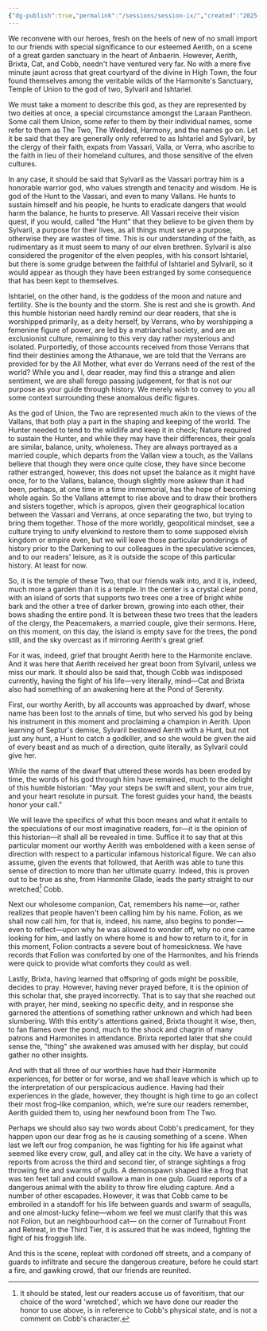 ```yaml
---
{"dg-publish":true,"permalink":"/sessions/session-ix/","created":"2025-05-12T18:48:51.072-07:00","updated":"2025-05-24T16:19:40.118-07:00"}
---
```


We reconvene with our heroes, fresh on the heels of new of no small import to our friends with special significance to our esteemed Aerith, on a scene of a great garden sanctuary in the heart of Anbaerin. However, Aerith, Brixta, Cat, and Cobb, needn't have ventured very far. No with a mere five minute jaunt across that great courtyard of the divine in High Town, the four found themselves among the veritable wilds of the Harmonite's Sanctuary, Temple of Union to the god of two, Sylvaril and Ishtariel. 

We must take a moment to describe this god, as they are represented by two deities at once, a special circumstance amongst the Laraan Pantheon. Some call them Union, some refer to them by their individual names, some refer to them as The Two, The Wedded, Harmony, and the names go on. Let it be said that they are generally only referred to as Ishtariel and Sylvaril, by the clergy of their faith, expats from Vassari, Valla, or Verra, who ascribe to the faith in lieu of their homeland cultures, and those sensitive of the elven cultures. 

In any case, it should be said that Sylvaril as the Vassari portray him is a honorable warrior god, who values strength and tenacity and wisdom. He is god of the Hunt to the Vassari, and even to many Vallans. He hunts to sustain himself and his people, he hunts to eradicate dangers that would harm the balance, he hunts to preserve. All Vassari receive their vision quest, if you would, called "the Hunt" that they believe to be given them by Sylvaril, a purpose for their lives, as all things must serve a purpose, otherwise they are wastes of time. This is our understanding of the faith, as rudimentary as it must seem to many of our elven brethren. Sylvaril is also considered the progenitor of the elven peoples, with his consort Ishtariel, but there is some grudge between the faithful of Ishtariel and Sylvaril, so it would appear as though they have been estranged by some consequence that has been kept to themselves. 

Ishtariel, on the other hand, is the goddess of the moon and nature and fertility. She is the bounty and the storm. She is rest and she is growth. And this humble historian need hardly remind our dear readers, that she is worshipped primarily, as a deity herself, by Verrans, who by worshipping a femenine figure of power, are led by a matriarchal society, and are an exclusionist culture, remaining to this very day rather mysterious and isolated. Purportedly, of those accounts received from those Verrans that find their destinies among the Athanaue, we are told that the Verrans are provided for by the All Mother, what ever do Verrans need of the rest of the world? While you and I, dear reader, may find this a strange and alien sentiment, we are shall forego passing judgement, for that is not our purpose as your guide through history. We merely wish to convey to you all some context surrounding these anomalous deific figures. 

As the god of Union, the Two are represented much akin to the views of the Vallans, that both play a part in the shaping and keeping of the world. The Hunter needed to tend to the wildlife and keep it in check; Nature required to sustain the Hunter, and while they may have their differences, their goals are similar, balance, unity, wholeness. They are always portrayed as a married couple, which departs from the Vallan view a touch, as the Vallans believe that though they were once quite close, they have since become rather estranged, however, this does not upset the balance as it might have once, for to the Vallans, balance, though slightly more askew than it had been, perhaps, at one time in a time immemorial, has the hope of becoming whole again. So the Vallans attempt to rise above and to draw their brothers and sisters together, which is apropos, given their geographical location between the Vassari and Verrans, at once separating the two, but trying to bring them together. Those of the more worldly, geopolitical mindset, see a culture trying to unify elvenkind to restore them to some supposed elvish kingdom or empire even, but we will leave those particular ponderings of history prior to the Darkening to our colleagues in the speculative sciences, and to our readers' leisure, as it is outside the scope of this particular history. At least for now. 

So, it is the temple of these Two, that our friends walk into, and it is, indeed, much more a garden than it is a temple. In the center is a crystal clear pond, with an island of sorts that supports two trees one a tree of bright white bark and the other a tree of darker brown, growing into each other, their bows shading the entire pond. It is between these two trees that the leaders of the clergy, the Peacemakers, a married couple, give their sermons. Here, on this moment, on this day, the island is empty save for the trees, the pond still, and the sky overcast as if mirroring Aerith's great grief. 

For it was, indeed, grief that brought Aerith here to the Harmonite enclave. And it was here that Aerith received her great boon from Sylvaril, unless we miss our mark. It should also be said that, though Cobb was indisposed currently, having the fight of his life—very literally, mind—Cat and Brixta also had something of an awakening here at the Pond of Serenity. 

First, our worthy Aerith, by all accounts was approached by dwarf, whose name has been lost to the annals of time, but who served his god by being his instrument in this moment and proclaiming a champion in Aerith. Upon learning of Septur's demise, Sylvaril bestowed Aerith with a Hunt, but not just any hunt, a Hunt to catch a godkiller, and so she would be given the aid of every beast and as much of a direction, quite literally, as Sylvaril could give her. 

While the name of the dwarf that uttered these words has been eroded by time, the words of his god through him have remained, much to the delight of this humble historian:
"May your steps be swift and silent, your aim true, and your heart resolute in pursuit. The forest guides your hand, the beasts honor your call."

We will leave the specifics of what this boon means and what it entails to the speculations of our most imaginative readers, for—it is the opinion of this historian—it shall all be revealed in time. Suffice it to say that at this particular moment our worthy Aerith was emboldened with a keen sense of direction with respect to a particular infamous historical figure. We can also assume, given the events that followed, that Aerith was able to tune this sense of direction to more than her ultimate quarry. Indeed, this is proven out to be true as she, from Harmonite Glade, leads the party straight to our wretched[^1] Cobb. 

Next our wholesome companion, Cat, remembers his name—or, rather realizes that people haven't been calling him by his name. Folion, as we shall now call him, for that is, indeed, his name, also begins to ponder—even to reflect—upon why he was allowed to wonder off, why no one came looking for him, and lastly on where home is and how to return to it, for in this moment, Folion contracts a severe bout of homesickness. We have records that Folion was comforted by one of the Harmonites, and his friends were quick to provide what comforts they could as well. 

Lastly, Brixta, having learned that offspring of gods might be possible, decides to pray. However, having never prayed before, it is the opinion of this scholar that, she prayed incorrectly. That is to say that she reached out with prayer, her mind, seeking no specific deity, and in response she garnered the attentions of something rather unknown and which had been slumbering. With this entity's attentions gained, Brixta thought it wise, then, to fan flames over the pond, much to the shock and chagrin of many patrons and Harmonites in attendance. Brixta reported later that she could sense the, "thing" she awakened was amused with her display, but could gather no other insights. 

And with that all three of our worthies have had their Harmonite experiences, for better or for worse, and we shall leave which is which up to the interpretation of our perspicacious audience. Having had their experiences in the glade, however, they thought is high time to go an collect their most frog-like companion, which, we're sure our readers remember, Aerith guided them to, using her newfound boon from The Two. 

Perhaps we should also say two words about Cobb's predicament, for they happen upon our dear frog as he is causing something of a scene. When last we left our frog companion, he was fighting for his life against what seemed like every crow, gull, and alley cat in the city. We have a variety of reports from across the third and second tier, of strange sightings a frog throwing fire and swarms of gulls. A demonspawn shaped like a frog that was ten feet tall and could swallow a man in one gulp. Guard reports of a dangerous animal with the ability to throw fire eluding capture. And a number of other escapades. However, it was that Cobb came to be embroiled in a standoff for his life between guards and swarm of seagulls, and one almost-lucky feline—whom we feel we must clarify that this was not Folion, but an neighbourhood cat— on the corner of Turnabout Front and Retreat, in the Third Tier, it is assured that he was indeed, fighting the fight of his froggish life.

And this is the scene, repleat with cordoned off streets, and a company of guards to infiltrate and secure the dangerous creature, before he could start a fire, and gawking crowd, that our friends are reunited. 



[^1]: It should be stated, lest our readers accuse us of favoritism, that our choice of the word 'wretched', which we have done our reader the honor to use above, is in reference to Cobb's physical state, and is not a comment on Cobb's character. 